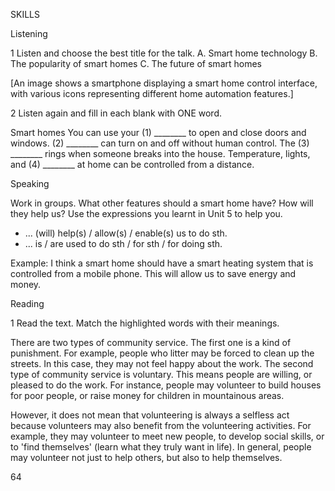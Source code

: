 SKILLS

Listening

1 Listen and choose the best title for the talk.
A. Smart home technology
B. The popularity of smart homes
C. The future of smart homes

[An image shows a smartphone displaying a smart home control interface, with various icons representing different home automation features.]

2 Listen again and fill in each blank with ONE word.

Smart homes
You can use your (1) ________ to open and close doors and windows.
(2) ________ can turn on and off without human control.
The (3) ________ rings when someone breaks into the house.
Temperature, lights, and (4) ________ at home can be controlled from a distance.

Speaking

Work in groups. What other features should a smart home have? How will they help us? Use the expressions you learnt in Unit 5 to help you.

- ... (will) help(s) / allow(s) / enable(s) us to do sth.
- ... is / are used to do sth / for sth / for doing sth.

Example: I think a smart home should have a smart heating system that is controlled from a mobile phone. This will allow us to save energy and money.

Reading

1 Read the text. Match the highlighted words with their meanings.

There are two types of community service. The first one is a kind of punishment. For example, people who litter may be forced to clean up the streets. In this case, they may not feel happy about the work. The second type of community service is voluntary. This means people are willing, or pleased to do the work. For instance, people may volunteer to build houses for poor people, or raise money for children in mountainous areas.

However, it does not mean that volunteering is always a selfless act because volunteers may also benefit from the volunteering activities. For example, they may volunteer to meet new people, to develop social skills, or to 'find themselves' (learn what they truly want in life). In general, people may volunteer not just to help others, but also to help themselves.

64
